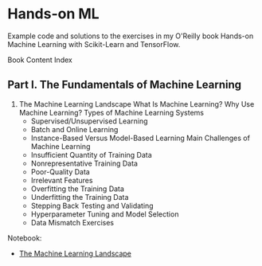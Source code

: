 # Hands-on ML
 Example code and solutions to the exercises in my O'Reilly book Hands-on Machine Learning with Scikit-Learn and TensorFlow.

 Book Content Index

## Part I. The Fundamentals of Machine Learning
1. The Machine Learning Landscape
   What Is Machine Learning?
   Why Use Machine Learning?
   Types of Machine Learning Systems
    - Supervised/Unsupervised Learning
    - Batch and Online Learning
    - Instance-Based Versus Model-Based Learning 
   Main Challenges of Machine Learning
    - Insufficient Quantity of Training Data
    - Nonrepresentative Training Data
    - Poor-Quality Data
    - Irrelevant Features
    - Overfitting the Training Data
    - Underfitting the Training Data
    - Stepping Back
    Testing and Validating
    - Hyperparameter Tuning and Model Selection
    - Data Mismatch
    Exercises

Notebook:
- [The Machine Learning Landscape](https://nbviewer.jupyter.org/github/d-t-n/d-t-n/blob/master/01-The_ML_Landscape.ipynb)
